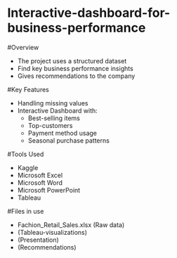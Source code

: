 # Interactive-dashboard-for-business-performance

#Overview
- The project uses a structured dataset
- Find key business performance insights
- Gives recommendations to the company

#Key Features
- Handling missing values
- Interactive Dashboard with:
    + Best-selling items
    + Top-customers
    + Payment method usage
    + Seasonal purchase patterns

#Tools Used
- Kaggle
- Microsoft Excel
- Microsoft Word
- Microsoft PowerPoint
- Tableau

#Files in use
- Fachion_Retail_Sales.xlsx (Raw data)
- (Tableau-visualizations)
- (Presentation)
- (Recommendations)
